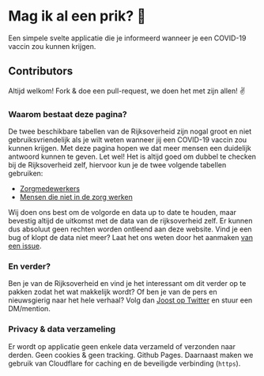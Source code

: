# Mag ik al een prik? 💉

Een simpele svelte applicatie die je informeerd wanneer je een COVID-19 vaccin zou kunnen krijgen.

## Contributors

Altijd welkom! Fork & doe een pull-request, we doen het met zijn allen! ✌️
### Waarom bestaat deze pagina? 

De twee beschikbare tabellen van de Rijksoverheid zijn nogal groot en niet gebruiksvriendelijk als je wilt weten wanneer jij een COVID-19 vaccin zou kunnen krijgen.
Met deze pagina hopen we dat meer mensen een duidelijk antwoord kunnen te geven. Let wel! Het is altijd goed om dubbel te checken bij de Rijksoverheid zelf, 
hiervoor kun je de twee volgende tabellen gebruiken: 

*   [Zorgmedewerkers](https://www.rijksoverheid.nl/onderwerpen/coronavirus-vaccinatie/volgorde-van-vaccinatie-tegen-het-coronavirus/volgorde-vaccinatie-zorgmedewerkers)
*   [Mensen die niet in de zorg werken](https://www.rijksoverheid.nl/onderwerpen/coronavirus-vaccinatie/volgorde-van-vaccinatie-tegen-het-coronavirus/volgorde-vaccinatie-voor-mensen-die-niet-in-de-zorg-werken)

Wij doen ons best om de volgorde en data up to date te houden, maar bevestig altijd de uitkomst met de data van de rijksoverheid zelf. Er kunnen dus absoluut geen rechten worden ontleend aan deze website.
Vind je een bug of klopt de data niet meer? Laat het ons weten door het aanmaken [van een issue](https://github.com/jplattel/magikalprikken.nl/issues/new).

### En verder?

Ben je van de Rijksoverheid en vind je het interessant om dit verder op te pakken zodat het wat makkelijk wordt? Of ben je van de pers en nieuwsgierig naar het hele verhaal? Volg dan [Joost op Twitter](https://twitter.com/jplattel) en stuur een DM/mention.

### Privacy & data verzameling

Er wordt op applicatie geen enkele data verzameld of verzonden naar derden. Geen cookies & geen tracking. 
Github Pages. Daarnaast maken we gebruik van Cloudflare for caching en de beveiligde verbinding (`https`).